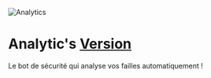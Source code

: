 ![Analytics](https://cdn.discordapp.com/attachments/993877101251928114/1012398191523676160/Analytics_1.png?ex=65a0174a&is=658da24a&hm=7ef85184ced6926d8a4fa5ec88a45e1ab96ea6be64f3866284e35db3c8d8c4de&)

# Analytic's [Version](https://img.shields.io/badge/v-1.0.0-green)
Le bot de sécurité qui analyse vos failles automatiquement !